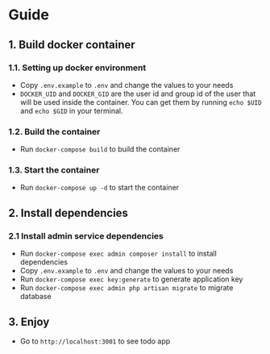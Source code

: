 # Guide
## 1. Build docker container

### 1.1. Setting up docker environment
- Copy `.env.example` to `.env` and change the values to your needs
- `DOCKER_UID` and `DOCKER_GID` are the user id and group id of the user that will be used inside the container. You can get them by running `echo $UID` and `echo $GID` in your terminal.

### 1.2. Build the container
- Run `docker-compose build` to build the container

### 1.3. Start the container
- Run `docker-compose up -d` to start the container

## 2. Install dependencies

### 2.1 Install admin service dependencies
- Run `docker-compose exec admin composer install` to install dependencies
- Copy `.env.example` to `.env` and change the values to your needs
- Run `docker-compose exec key:generate` to generate application key
- Run `docker-compose exec admin php artisan migrate` to migrate database

## 3. Enjoy
- Go to `http://localhost:3001` to see todo app